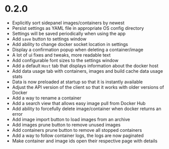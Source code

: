 # 0.2.0
- Explicitly sort sidepanel images/containers by newest
- Persist settings as YAML file in appropriate OS config directory
- Settings will be saved periodically when using the app
- Add `save` button to settings window
- Add ability to change docker socket location in settings
- Display a confirmation popup when deleting a container/image
- A lot of ui fixes and tweaks, more readable text
- Add configurable font sizes to the settings window
- Add a default `Host` tab that displays information about the docker host
- Add data usage tab with containers, images and build cache data usage stats
- Data is now preloaded at startup so that it is instantly available
- Adjust the API version of the client so that it works with older versions of Docker
- Add a way to rename a container
- Add a search view that allows easy image pull from Docker Hub
- Add ability to forcefully delete image/container when docker returns an error
- Add image import button to load images from an archive
- Add images prune button to remove unused images
- Add containers prune button to remove all stopped containers
- Add a way to follow container logs, the logs are now paginated
- Make container and image ids open their respective page with details
